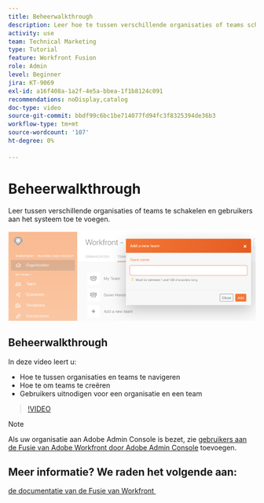 ```yaml
---
title: Beheerwalkthrough
description: Leer hoe te tussen verschillende organisaties of teams schakelen en gebruikers aan het systeem in  [!DNL Adobe Workfront Fusion] toevoegen.
activity: use
team: Technical Marketing
type: Tutorial
feature: Workfront Fusion
role: Admin
level: Beginner
jira: KT-9069
exl-id: a16f408a-1a2f-4e5a-bbea-1f1b8124c091
recommendations: noDisplay,catalog
doc-type: video
source-git-commit: bbdf99c6bc1be714077fd94fc3f8325394de36b3
workflow-type: tm+mt
source-wordcount: '107'
ht-degree: 0%

---
```


# Beheerwalkthrough

Leer tussen verschillende organisaties of teams te schakelen en gebruikers aan het systeem toe te voegen.

![&#x200B; een beeld van een scenario met fout behandeling &#x200B;](assets/workfront-fusion-administration-1.png)

## Beheerwalkthrough

In deze video leert u:

* Hoe te tussen organisaties en teams te navigeren
* Hoe te om teams te creëren
* Gebruikers uitnodigen voor een organisatie en een team

>[!VIDEO](https://video.tv.adobe.com/v/335310/?quality=12&learn=on&enablevpops=1)

>[!NOTE]
>
>Als uw organisatie aan Adobe Admin Console is bezet, zie [&#x200B; gebruikers aan de Fusie van Adobe Workfront door Adobe Admin Console &#x200B;](https://experienceleague.adobe.com/docs/workfront/using/adobe-workfront-fusion/fusion-in-experience-cloud/add-fusion-users-admin-console.html?lang=nl-NL) toevoegen.


## Meer informatie? We raden het volgende aan:

[&#x200B; de documentatie van de Fusie van Workfront &#x200B;](https://experienceleague.adobe.com/nl/docs/workfront-fusion/using/get-started-with-fusion/understand-workfront-fusion/workfront-fusion-overview)
